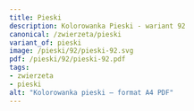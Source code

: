 ```yaml
---
title: Pieski
description: Kolorowanka Pieski - wariant 92
canonical: /zwierzeta/pieski
variant_of: pieski
image: /pieski/92/pieski-92.svg
pdf: /pieski/92/pieski-92.pdf
tags:
- zwierzeta
- pieski
alt: "Kolorowanka pieski – format A4 PDF"
---
```


